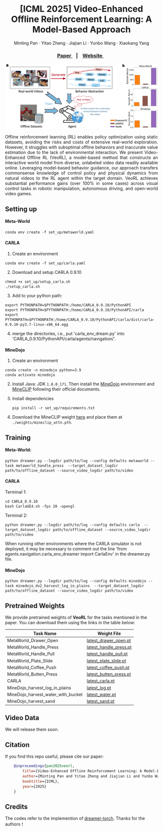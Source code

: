 <h1 align="center">
 [ICML 2025] Video-Enhanced Offline Reinforcement Learning: A Model-Based Approach </h1>
<p align="center">
    Minting Pan
    ·
    Yitao Zheng
    ·
    Jiajian Li
    ·
    Yunbo Wang
    ·
    Xiaokang Yang
  </p>

<h3 align="center"> <a href="https://arxiv.org/abs/2505.06482" target="_blank"> Paper </a> &nbsp;&nbsp; | &nbsp;&nbsp; <a href="https://panmt.github.io/VeoRL.github.io/" target="_blank"> Website </a> &nbsp;&nbsp; </h3>
  <div align="center"></div>

<p align="center">
<img src="images/intro.png" alt="Teaser image" />
</p>


<p style="text-align:justify">
  Offline reinforcement learning (RL) enables policy optimization using static datasets, avoiding the risks and costs of extensive real-world exploration. However, it struggles with suboptimal offline behaviors and inaccurate value estimation due to the lack of environmental interaction. We present Video-Enhanced Offline RL (VeoRL), a model-based method that constructs an interactive world model from diverse, unlabeled video data readily available online. Leveraging model-based behavior guidance, our approach transfers commonsense knowledge of control policy and physical dynamics from natural videos to the RL agent within the target domain. VeoRL achieves substantial performance gains (over 100% in some cases) across visual control tasks in robotic manipulation, autonomous driving, and open-world video games.
</p>



## Setting up

#### Meta-World
```
conda env create -f set_up/metaworld.yaml
```

#### CARLA

1. Create an environment
```
conda env create -f set_up/carla.yaml
```

2. Download and setup CARLA 0.9.10
```
chmod +x set_up/setup_carla.sh
./setup_carla.sh
```

3. Add to your python path:
```
export PYTHONPATH=$PYTHONPATH:/home/CARLA_0.9.10/PythonAPI
export PYTHONPATH=$PYTHONPATH:/home/CARLA_0.9.10/PythonAPI/carla
export PYTHONPATH=$PYTHONPATH:/home/CARLA_0.9.10/PythonAPI/carla/dist/carla-0.9.10-py3.7-linux-x86_64.egg
```
4. merge the directories, i.e., put 'carla_env_dream.py' into 'CARLA_0.9.10/PythonAPI/carla/agents/navigation/'.

#### MineDojo

1. Create an environment
```
conda create -n minedojo python=3.9
conda activate minedojo 
```

2. Install Java: JDK `1.8.0_171`. Then install the [MineDojo](https://github.com/MineDojo/MineDojo) environment and [MineCLIP](https://github.com/MineDojo/MineCLIP) following their official documents. 

3. Install dependencies
    ```
    pip install -r set_up/requirements.txt
    ```

4. Download the MineCLIP weight [here](https://drive.google.com/file/d/1uaZM1ZLBz2dZWcn85rZmjP7LV6Sg5PZW/view?usp=sharing) and place them at `./weights/mineclip_attn.pth`.

## Training

#### Meta-World:

```
python dreamer.py --logdir path/to/log --config defaults metaworld --task metaworld_handle_press  --target_dataset_logdir path/to/offline_dataset --source_video_logdir path/to/video 
```

#### CARLA

Terminal 1:
```
cd CARLA_0.9.10
bash CarlaUE4.sh -fps 20 -opengl
```

Terminal 2:
```
python dreamer.py --logdir path/to/log --config defaults carla  --target_dataset_logdir path/to/offline_dataset --source_video_logdir path/to/video 
```

When running other environments where the CARLA simulator is not deployed, it may be necessary to comment out the line 'from agents.navigation.carla_env_dreamer import CarlaEnv' in the dreamer.py file.

#### MineDojo

```
python dreamer.py --logdir path/to/log --config defaults minedojo --task minedojo_dv2_harvest_log_in_plains  --target_dataset_logdir path/to/offline_dataset --source_video_logdir path/to/video 
```


## Pretrained Weights

We provide pretrained weights of **VeoRL** for the tasks mentioned in the paper. You can download them using the links in the table below:

<div align="center">

| Task Name                  | Weight File                                                                                   |
|----------------------------|-----------------------------------------------------------------------------------------------|
| MetaWorld_Drawer_Open      | [latest_drawer_open.pt]()                                                                |
| MetaWorld_Handle_Press      | [latest_handle_press.pt]()                                                                |
| MetaWorld_Handle_Pull      | [latest_handle_pull.pt]()                                                                |
| MetaWorld_Plate_Slide      | [latest_plate_slide.pt]()                                                                |
| MetaWorld_Coffee_Push      | [latest_coffee_push.pt]()                                                                |
| MetaWorld_Butten_Press      | [latest_butten_press.pt]()                                                                |
| CARLA      | [latest_carla.pt]()                                                                |
| MineDojo_harvest_log_in_plains      | [latest_log.pt]()                                                                |
| MineDojo_harvest_water_with_bucket  | [latest_water.pt]()                                                              |
| MineDojo_harvest_sand               | [latest_sand.pt]()                                                               |
</div>

## Video Data

We will release them soon.

## Citation
If you find this repo useful, please cite our paper:
```bib
    @inproceedings{pan2025veorl,
        title={Video-Enhanced Offline Reinforcement Learning: A Model-Based Approach},
        author={Minting Pan and Yitao Zheng and Jiajian Li and Yunbo Wang and Xiaokang Yang},
        booktitle={ICML},
        year={2025}
    }
```


## Credits
The codes refer to the implemention of [dreamer-torch](https://github.com/jsikyoon/dreamer-torch). Thanks for the authors！
